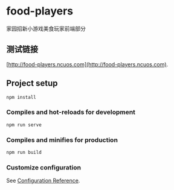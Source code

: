 # food-players
家园招新小游戏美食玩家前端部分
## 测试链接
[http://food-players.ncuos.com](http://food-players.ncuos.com).
## Project setup
```
npm install
```

### Compiles and hot-reloads for development
```
npm run serve
```

### Compiles and minifies for production
```
npm run build
```

### Customize configuration
See [Configuration Reference](https://cli.vuejs.org/config/).
